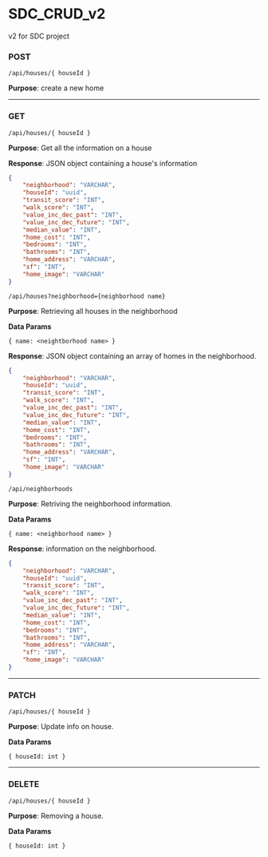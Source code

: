 # SDC_CRUD_v2
v2 for SDC project

### POST

`/api/houses/{ houseId }`

**Purpose**: create a new home

______________________________________________________
### GET

`/api/houses/{ houseId }`

**Purpose**: Get all the information on a house

**Response**: JSON object containing a house's information
```json
{
    "neighborhood": "VARCHAR",
    "houseId": "uuid",
    "transit_score": "INT",
    "walk_score": "INT",
    "value_inc_dec_past": "INT",
    "value_inc_dec_future": "INT",
    "median_value": "INT",
    "home_cost": "INT",
    "bedrooms": "INT",
    "bathrooms": "INT",
    "home_address": "VARCHAR",
    "sf": "INT",
    "home_image": "VARCHAR"
}
```


`/api/houses?neighborhood={neighborhood name}`

**Purpose**: Retrieving all houses in the neighborhood

**Data Params**

`{ name: <neightborhood name> }`

**Response**: JSON object containing an array of homes in the neighborhood.
```json
{
    "neighborhood": "VARCHAR",
    "houseId": "uuid",
    "transit_score": "INT",
    "walk_score": "INT",
    "value_inc_dec_past": "INT",
    "value_inc_dec_future": "INT",
    "median_value": "INT",
    "home_cost": "INT",
    "bedrooms": "INT",
    "bathrooms": "INT",
    "home_address": "VARCHAR",
    "sf": "INT",
    "home_image": "VARCHAR"
}
```


`/api/neighborhoods`

**Purpose**: Retriving the neighborhood information.

**Data Params**

`{ name: <neighborhood name> }`

**Response**: information on the neighborhood.

```json
{
    "neighborhood": "VARCHAR",
    "houseId": "uuid",
    "transit_score": "INT",
    "walk_score": "INT",
    "value_inc_dec_past": "INT",
    "value_inc_dec_future": "INT",
    "median_value": "INT",
    "home_cost": "INT",
    "bedrooms": "INT",
    "bathrooms": "INT",
    "home_address": "VARCHAR",
    "sf": "INT",
    "home_image": "VARCHAR"
}
```
______________________________________________________
### PATCH

`/api/houses/{ houseId }`

**Purpose**: Update info on house.

**Data Params**

`{ houseId: int }`
______________________________________________________
### DELETE

`/api/houses/{ houseId }`

**Purpose**: Removing a house.

**Data Params**

`{ houseId: int }`
